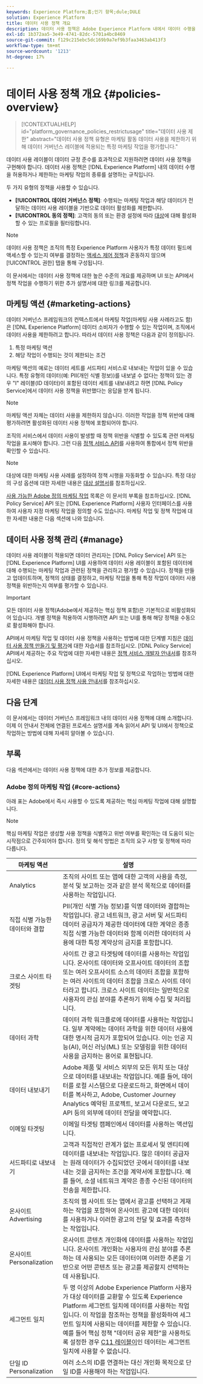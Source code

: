 ```yaml
---
keywords: Experience Platform;홈;인기 항목;dule;DULE
solution: Experience Platform
title: 데이터 사용 정책 개요
description: 데이터 사용 정책은 Adobe Experience Platform 내에서 데이터 수행을 허용하거나 제한하는 마케팅 작업 종류를 설명하는 규칙입니다.
exl-id: 1b372aa5-3e49-4741-82dc-5701a4bc8469
source-git-commit: f129c215ebc5dc169b9a7ef9b3faa3463ab413f3
workflow-type: tm+mt
source-wordcount: '1213'
ht-degree: 17%

---
```


# 데이터 사용 정책 개요 {#policies-overview}

>[!CONTEXTUALHELP]
>id="platform_governance_policies_restrictusage"
>title="데이터 사용 제한"
>abstract="데이터 사용 정책 유형은 마케팅 활동 데이터 사용을 제한하기 위해 데이터 거버넌스 레이블에 적용되는 특정 마케팅 작업을 평가합니다."

데이터 사용 레이블이 데이터 규정 준수를 효과적으로 지원하려면 데이터 사용 정책을 구현해야 합니다. 데이터 사용 정책은 [!DNL Experience Platform] 내의 데이터 수행을 허용하거나 제한하는 마케팅 작업의 종류를 설명하는 규칙입니다.

두 가지 유형의 정책을 사용할 수 있습니다.

* **[!UICONTROL 데이터 거버넌스 정책]**: 수행되는 마케팅 작업과 해당 데이터가 전달하는 데이터 사용 레이블을 기반으로 데이터 활성화를 제한합니다.
* **[!UICONTROL 동의 정책]**: 고객의 동의 또는 환경 설정에 따라 [대상](../../destinations/home.md)에 대해 활성화할 수 있는 프로필을 필터링합니다.

>[!NOTE]
>
>데이터 사용 정책은 조직의 특정 Experience Platform 사용자가 특정 데이터 필드에 액세스할 수 있는지 여부를 결정하는 [액세스 제어 정책](../../access-control/abac/end-to-end-guide.md#policy)과 혼동하지 않으며 [!UICONTROL 권한] 탭을 통해 구성됩니다.

이 문서에서는 데이터 사용 정책에 대한 높은 수준의 개요를 제공하며 UI 또는 API에서 정책 작업을 수행하기 위한 추가 설명서에 대한 링크를 제공합니다.

## 마케팅 액션 {#marketing-actions}

데이터 거버넌스 프레임워크의 컨텍스트에서 마케팅 작업(마케팅 사용 사례라고도 함)은 [!DNL Experience Platform] 데이터 소비자가 수행할 수 있는 작업이며, 조직에서 데이터 사용을 제한하려고 합니다. 따라서 데이터 사용 정책은 다음과 같이 정의됩니다.

1. 특정 마케팅 액션
2. 해당 작업이 수행되는 것이 제한되는 조건

마케팅 액션의 예로는 데이터 세트를 서드파티 서비스로 내보내는 작업이 있을 수 있습니다. 특정 유형의 데이터(예: PII(개인 식별 정보))를 내보낼 수 없다는 정책이 있는 경우 &quot;I&quot; 레이블(ID 데이터)이 포함된 데이터 세트를 내보내려고 하면 [!DNL Policy Service]에서 데이터 사용 정책을 위반했다는 응답을 받게 됩니다.

>[!NOTE]
>
>마케팅 액션 자체는 데이터 사용을 제한하지 않습니다. 이러한 작업을 정책 위반에 대해 평가하려면 활성화된 데이터 사용 정책에 포함되어야 합니다.

조직의 서비스에서 데이터 사용이 발생할 때 정책 위반을 식별할 수 있도록 관련 마케팅 작업을 표시해야 합니다. 그런 다음 [정책 서비스 API](https://www.adobe.io/experience-platform-apis/references/policy-service/)를 사용하여 통합에서 정책 위반을 확인할 수 있습니다.

>[!NOTE]
>
>대상에 대한 마케팅 사용 사례를 설정하여 정책 시행을 자동화할 수 있습니다. 특정 대상의 구성 옵션에 대한 자세한 내용은 [대상 설명서](../../destinations/home.md)를 참조하십시오.

[사용 가능한 Adobe 정의 마케팅 작업](#core-actions) 목록은 이 문서의 부록을 참조하십시오. [!DNL Policy Service] API 또는 [!DNL Experience Platform] 사용자 인터페이스를 사용하여 사용자 지정 마케팅 작업을 정의할 수도 있습니다. 마케팅 작업 및 정책 작업에 대한 자세한 내용은 다음 섹션에 나와 있습니다.

<!-- (Add after AAM DEC mapping doc is published)
### Inheritance from Adobe Audience Manager Data Export Controls

Experience Platform has the ability to share audiences with Adobe Audience Manager. Any Data Export Controls that have been applied to Audience Manager audiences are translated to equivalent marketing use cases recognized by Experience Platform Data Governance.

For a reference on how specific Data Export Controls map to marketing actions in Experience Platform, please refer to the [Audience Manager documentation](https://experienceleague.adobe.com/docs/audience-manager/user-guide/features/data-export-controls.html).
-->

## 데이터 사용 정책 관리 {#manage}

데이터 사용 레이블이 적용되면 데이터 관리자는 [!DNL Policy Service] API 또는 [!DNL Experience Platform] UI를 사용하여 데이터 사용 레이블이 포함된 데이터에 대해 수행되는 마케팅 작업과 관련된 정책을 관리하고 평가할 수 있습니다. 정책을 만들고 업데이트하며, 정책의 상태를 결정하고, 마케팅 작업을 통해 특정 작업이 데이터 사용 정책을 위반하는지 여부를 평가할 수 있습니다.

>[!IMPORTANT]
>
>모든 데이터 사용 정책(Adobe에서 제공하는 핵심 정책 포함)은 기본적으로 비활성화되어 있습니다. 개별 정책을 적용하여 시행하려면 API 또는 UI를 통해 해당 정책을 수동으로 활성화해야 합니다.

API에서 마케팅 작업 및 데이터 사용 정책을 사용하는 방법에 대한 단계별 지침은 [데이터 사용 정책 만들기 및 평가](create.md)에 대한 자습서를 참조하십시오. [!DNL Policy Service] API에서 제공하는 주요 작업에 대한 자세한 내용은 [정책 서비스 개발자 안내서](../api/getting-started.md)를 참조하십시오.

[!DNL Experience Platform] UI에서 마케팅 작업 및 정책으로 작업하는 방법에 대한 자세한 내용은 [데이터 사용 정책 사용 안내서](./user-guide.md)를 참조하십시오.

## 다음 단계

이 문서에서는 데이터 거버넌스 프레임워크 내의 데이터 사용 정책에 대해 소개합니다. 이제 이 안내서 전체에 연결된 프로세스 설명서를 계속 읽어서 API 및 UI에서 정책으로 작업하는 방법에 대해 자세히 알아볼 수 있습니다.

## 부록

다음 섹션에서는 데이터 사용 정책에 대한 추가 정보를 제공합니다.

### Adobe 정의 마케팅 작업 {#core-actions}

아래 표는 Adobe에서 즉시 사용할 수 있도록 제공하는 핵심 마케팅 작업에 대해 설명합니다.

>[!NOTE]
>
>핵심 마케팅 작업은 생성할 사용 정책을 식별하고 위반 여부를 확인하는 데 도움이 되는 시작점으로 간주되어야 합니다. 정의 및 해석 방법은 조직의 요구 사항 및 정책에 따라 다릅니다.

| 마케팅 액션 | 설명 |
| --- | --- |
| Analytics | 조직의 사이트 또는 앱에 대한 고객의 사용을 측정, 분석 및 보고하는 것과 같은 분석 목적으로 데이터를 사용하는 작업입니다. |
| 직접 식별 가능한 데이터와 결합 | PII(개인 식별 가능 정보)를 익명 데이터와 결합하는 작업입니다. 광고 네트워크, 광고 서버 및 서드파티 데이터 공급자가 제공한 데이터에 대한 계약은 종종 직접 식별 가능한 데이터와 함께 이러한 데이터의 사용에 대한 특정 계약상의 금지를 포함합니다. |
| 크로스 사이트 타겟팅 | 사이트 간 광고 타겟팅에 데이터를 사용하는 작업입니다. 온사이트 데이터와 오프사이트 데이터의 조합 또는 여러 오프사이트 소스의 데이터 조합을 포함하는 여러 사이트의 데이터 조합을 크로스 사이트 데이터라고 합니다. 크로스 사이트 데이터는 일반적으로 사용자의 관심 분야를 추론하기 위해 수집 및 처리됩니다. |
| 데이터 과학 | 데이터 과학 워크플로에 데이터를 사용하는 작업입니다. 일부 계약에는 데이터 과학을 위한 데이터 사용에 대한 명시적 금지가 포함되어 있습니다. 이는 인공 지능(AI), 머신 러닝(ML) 또는 모델링을 위한 데이터 사용을 금지하는 용어로 표현됩니다. |
| 데이터 내보내기 | Adobe 제품 및 서비스 외부의 모든 위치 또는 대상으로 데이터를 내보내는 작업입니다. 예를 들어, 데이터를 로컬 시스템으로 다운로드하고, 화면에서 데이터를 복사하고, Adobe, Customer Journey Analytics 예약된 프로젝트, 보고서 다운로드, 보고 API 등의 외부에 데이터 전달을 예약합니다. |
| 이메일 타겟팅 | 이메일 타겟팅 캠페인에서 데이터를 사용하는 액션입니다. |
| 서드파티로 내보내기 | 고객과 직접적인 관계가 없는 프로세서 및 엔티티에 데이터를 내보내는 작업입니다. 많은 데이터 공급자는 원래 데이터가 수집되었던 곳에서 데이터를 내보내는 것을 금지하는 조건을 계약서에 포함합니다. 예를 들어, 소셜 네트워크 계약은 종종 수신된 데이터의 전송을 제한합니다. |
| 온사이트 Advertising | 조직의 웹 사이트 또는 앱에서 광고를 선택하고 게재하는 작업을 포함하여 온사이트 광고에 대한 데이터를 사용하거나 이러한 광고의 전달 및 효과를 측정하는 작업입니다. |
| 온사이트 Personalization | 온사이트 콘텐츠 개인화에 데이터를 사용하는 작업입니다. 온사이트 개인화는 사용자의 관심 분야를 추론하는 데 사용되는 모든 데이터이며 이러한 추론을 기반으로 어떤 콘텐츠 또는 광고를 제공할지 선택하는 데 사용됩니다. |
| 세그먼트 일치 | 두 명 이상의 Adobe Experience Platform 사용자가 대상 데이터를 교환할 수 있도록 Experience Platform 세그먼트 일치에 데이터를 사용하는 작업입니다. 이 작업을 참조하는 정책을 활성화하여 세그먼트 일치에 사용되는 데이터를 제한할 수 있습니다. 예를 들어 핵심 정책 &quot;데이터 공유 제한&quot;을 사용하도록 설정한 경우 [C11 레이블이](../labels/reference.md#c11)인 데이터는 세그먼트 일치에 사용할 수 없습니다. |
| 단일 ID Personalization | 여러 소스의 ID를 연결하는 대신 개인화 목적으로 단일 ID를 사용해야 하는 작업입니다. |
